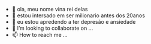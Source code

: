 - 👋 ola, meu nome vina rei delas
- 👀 estou intersado em ser milionario antes dos 20anos
- 🌱 eu estou apredendo a ter depresão e ansiedade
- 💞️ I’m looking to collaborate on ...
- 📫 How to reach me ...

<!---
ViniBoy666/ViniBoy666 is a ✨ special ✨ repository because its `README.md` (this file) appears on your GitHub profile.
You can click the Preview link to take a look at your changes.
--->
